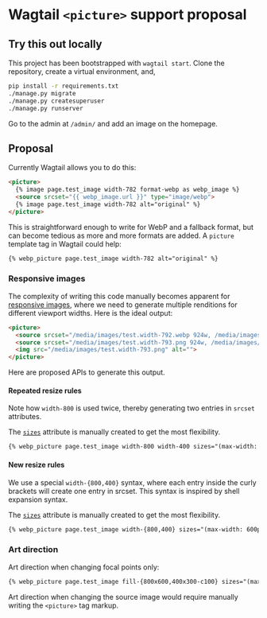 # Wagtail `<picture>` support proposal

## Try this out locally

This project has been bootstrapped with `wagtail start`. Clone the repository, create a virtual environment, and,

```sh
pip install -r requirements.txt
./manage.py migrate
./manage.py createsuperuser
./manage.py runserver
```

Go to the admin at `/admin/` and add an image on the homepage.

## Proposal

Currently Wagtail allows you to do this:

```html
<picture>
  {% image page.test_image width-782 format-webp as webp_image %}
  <source srcset="{{ webp_image.url }}" type="image/webp">
  {% image page.test_image width-782 alt="original" %}
</picture>
```

This is straightforward enough to write for WebP and a fallback format, but can become tedious as more and more formats are added. A `picture` template tag in Wagtail could help:

```html
{% webp_picture page.test_image width-782 alt="original" %}
```

### Responsive images

The complexity of writing this code manually becomes apparent for [responsive images](https://developer.mozilla.org/en-US/docs/Learn/HTML/Multimedia_and_embedding/Responsive_images), where we need to generate multiple renditions for different viewport widths. Here is the ideal output:

```html
<picture> 
  <source srcset="/media/images/test.width-792.webp 924w, /media/images/test.width-392.webp 688w" sizes="(max-width: 768px) 688px, 924px" type="image/webp">
  <source srcset="/media/images/test.width-793.png 924w, /media/images/test.width-393.png 688w" sizes="(max-width: 768px) 688px, 924px" type="image/png">
  <img src="/media/images/test.width-793.png" alt="">
</picture>
```

Here are proposed APIs to generate this output.

#### Repeated resize rules

Note how `width-800` is used twice, thereby generating two entries in `srcset` attributes.

The [`sizes`](https://developer.mozilla.org/en-US/docs/Web/HTML/Element/img#attr-sizes) attribute is manually created to get the most flexibility.

```html
{% webp_picture page.test_image width-800 width-400 sizes="(max-width: 600px) 480px, 800px" alt="original" %}
```

#### New resize rules

We use a special `width-{800,400}` syntax, where each entry inside the curly brackets will create one entry in srcset.
This syntax is inspired by shell expansion syntax.

The [`sizes`](https://developer.mozilla.org/en-US/docs/Web/HTML/Element/img#attr-sizes) attribute is manually created to get the most flexibility.

```html
{% webp_picture page.test_image width-{800,400} sizes="(max-width: 600px) 480px, 800px" alt="original" %}
```

### Art direction

Art direction when changing focal points only:

```html
{% webp_picture page.test_image fill-{800x600,400x300-c100} sizes="(max-width: 600px) 480px, 800px" alt="original" %}
```

Art direction when changing the source image would require manually writing the `<picture>` tag markup.
